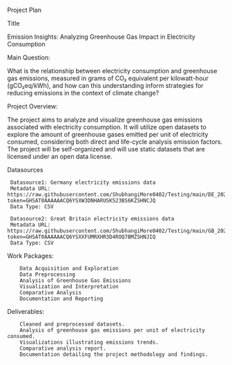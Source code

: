 Project Plan

Title

Emission Insights: Analyzing Greenhouse Gas Impact in Electricity Consumption

Main Question:

 What is the relationship between electricity consumption and greenhouse gas emissions, measured in grams of CO₂ equivalent per kilowatt-hour (gCO₂eq/kWh), and how can this understanding inform strategies for reducing emissions in the context of climate change?

Project Overview:

 The project aims to analyze and visualize greenhouse gas emissions associated with electricity consumption. It will utilize open datasets to explore the amount of greenhouse gases emitted per unit of electricity consumed, considering both direct and life-cycle analysis emission factors. The project will be self-organized and will use static datasets that are licensed under an open data license.

Datasources
           
     Datasource1: Germany electricity emissions data
     Metadata URL: https://raw.githubusercontent.com/ShubhangiMore0402/Testing/main/DE_2021_hourly.csv?token=GHSAT0AAAAAACQ6YSXW3DNHARUSK523BS6KZSHNCJQ 
     Data Type: CSV

     Datasource2: Great Britain electricity emissions data
     Metadata URL: https://raw.githubusercontent.com/ShubhangiMore0402/Testing/main/GB_2021_hourly.csv?token=GHSAT0AAAAAACQ6YSXXFUMRXHR3D4ROQ7BMZSHNJIQ
     Data Type: CSV


Work Packages:

        Data Acquisition and Exploration
        Data Preprocessing
        Analysis of Greenhouse Gas Emissions
        Visualization and Interpretation
        Comparative Analysis
        Documentation and Reporting

Deliverables:

        Cleaned and preprocessed datasets.
        Analysis of greenhouse gas emissions per unit of electricity consumed.
        Visualizations illustrating emissions trends.
        Comparative analysis report.
        Documentation detailing the project methodology and findings.
